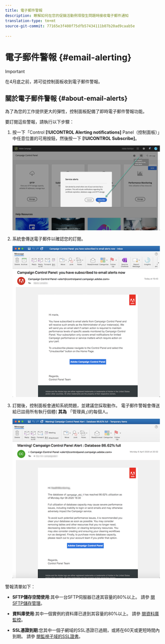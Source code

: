 ```yaml
---
title: 電子郵件警報
description: 瞭解如何在您的促銷活動例項發生問題時接收電子郵件通知
translation-type: tm+mt
source-git-commit: 77165e3f408f75dfb57434111b07b20ad9caab5e

---
```



# 電子郵件警報 {#email-alerting}

>[!IMPORTANT]
>
>在4月底之前，將可從控制面板收到電子郵件警報。

## 關於電子郵件警報 {#about-email-alerts}

為了為您的工作提供更大的彈性，控制面板配備了即時電子郵件警報功能。

要訂閱這些警報，請執行以下步驟：

1. 按一下「Control **[!UICONTROL Alerting notifications]** Panel（控制面板）」中任意位置的可用按鈕，然後按一下 **[!UICONTROL Subscribe]**。

   ![](assets/subscribing.png)

1. 系統會傳送電子郵件以確認您的訂閱。

   ![](assets/email_subscription.png)

1. 訂閱後，控制面板會通知系統問題，並建議您採取動作。 電子郵件警報會傳送給已註冊所有執行個體( **其為** 「管理員」)的每個人。

   ![](assets/alert_sample.png)


警報清單如下：

* **SFTP儲存空間使用**:其中一台SFTP伺服器已達其容量的80%以上。 請參 [閱SFTP儲存管理](../../sftp/using/sftp-storage-management.md)。

* **資料庫使用**:其中一個實例的資料庫已達到其容量的80%以上。 請參 [閱資料庫監控](../../performance-monitoring/using/database-monitoring.md)。

* **SSL憑證到期**:您其中一個子網域的SSL憑證已過期，或將在60天或更短時間內到期。 請參 [閱監視子域的SSL證書](../../subdomains-certificates/using/monitoring-ssl-certificates.md)。

